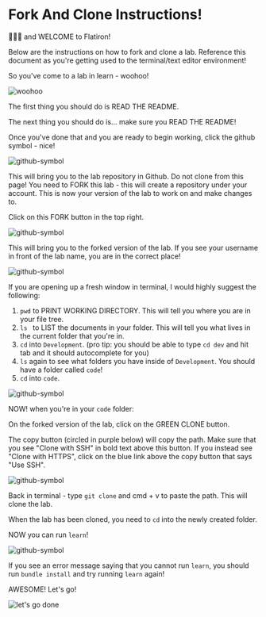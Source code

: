 # Fork And Clone Instructions!

👋👋👋 and WELCOME to Flatiron!

Below are the instructions on how to fork and clone a lab. Reference this document as you're getting used to the terminal/text editor environment!

So you've come to a lab in learn - woohoo!

![woohoo](https://media.giphy.com/media/L0O3TQpp0WnSXmxV8p/giphy-downsized.gif)

The first thing you should do is READ THE README.

The next thing you should do is... make sure you READ THE README!

Once you've done that and you are ready to begin working, click the github symbol - nice!

![github-symbol](https://curriculum-content.s3.amazonaws.com/git-workflow/immersive-mod-1-introduction-review-of-forking-and-cloning/github-symbol.png)

This will bring you to the lab repository in Github. Do not clone from this page! You need to FORK this lab - this will create a repository under your account. This is now your version of the lab to work on and make changes to.

Click on this FORK button in the top right.

![github-symbol](https://curriculum-content.s3.amazonaws.com/git-workflow/immersive-mod-1-introduction-review-of-forking-and-cloning/fork.png)

This will bring you to the forked version of the lab. If you see your username in front of the lab name, you are in the correct place!

![github-symbol](https://curriculum-content.s3.amazonaws.com/git-workflow/immersive-mod-1-introduction-review-of-forking-and-cloning/clone.png)

If you are opening up a fresh window in terminal, I would highly suggest the following:
1. ```pwd``` to PRINT WORKING DIRECTORY. This will tell you where you are in your file tree.
2. ```ls ``` to LIST the documents in your folder. This will tell you what lives in the current folder that you're in.
3. ```cd``` into ```Development```. (pro tip: you should be able to type ```cd dev``` and hit tab and it should autocomplete for you)
4. ```ls``` again to see what folders you have inside of ```Development```. You should have a folder called ```code```!
5. ```cd``` into ```code```.

![github-symbol](https://curriculum-content.s3.amazonaws.com/git-workflow/immersive-mod-1-introduction-review-of-forking-and-cloning/folders.png)

NOW! when you're in your ```code``` folder:

On the forked version of the lab, click on the GREEN CLONE button.

The copy button (circled in purple below) will copy the path. Make sure that you see "Clone with SSH" in bold text above this button. If you instead see "Clone with HTTPS", click on the blue link above the copy button that says "Use SSH".

![github-symbol](https://curriculum-content.s3.amazonaws.com/git-workflow/immersive-mod-1-introduction-review-of-forking-and-cloning/clone.png)

Back in terminal - type ```git clone``` and cmd + v to paste the path. This will clone the lab.

When the lab has been cloned, you need to ```cd``` into the newly created folder.

NOW you can run ```learn```!

![github-symbol](https://curriculum-content.s3.amazonaws.com/git-workflow/immersive-mod-1-introduction-review-of-forking-and-cloning/clone-in-folder.png)

If you see an error message saying that you cannot run ```learn```, you should run ```bundle install``` and try running ```learn``` again!

AWESOME! Let's go!

![let's go](https://media.giphy.com/media/CjmvTCZf2U3p09Cn0h/giphy-downsized.gif)
done